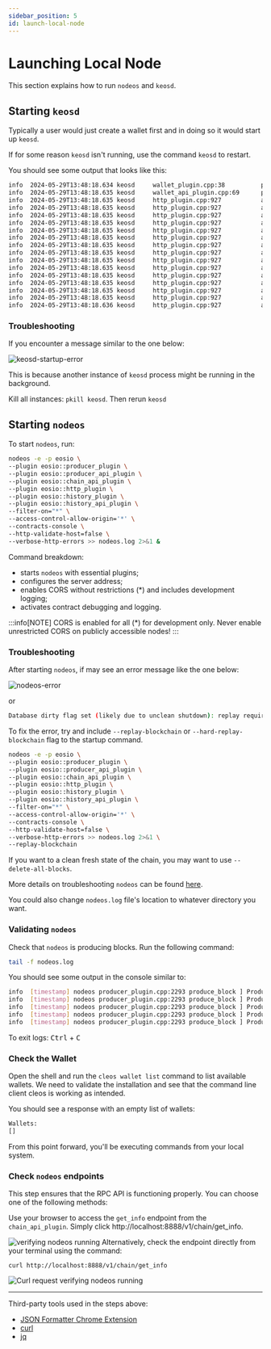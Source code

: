 ```yaml
---
sidebar_position: 5
id: launch-local-node
---
```


# Launching Local Node

This section explains how to run `nodeos` and `keosd`.

## Starting `keosd`

Typically a user would just create a wallet first and in doing so it would start up `keosd`.

If for some reason `keosd` isn't running, use the command `keosd` to restart.

You should see some output that looks like this:

```bash
info  2024-05-29T13:48:18.634 keosd     wallet_plugin.cpp:38          plugin_initialize    ] initializing wallet plugin
info  2024-05-29T13:48:18.635 keosd     wallet_api_plugin.cpp:69      plugin_startup       ] starting wallet_api_plugin
info  2024-05-29T13:48:18.635 keosd     http_plugin.cpp:927           add_handler          ] add api url: /v1/wallet/create
info  2024-05-29T13:48:18.635 keosd     http_plugin.cpp:927           add_handler          ] add api url: /v1/wallet/create_key
info  2024-05-29T13:48:18.635 keosd     http_plugin.cpp:927           add_handler          ] add api url: /v1/wallet/get_public_keys
info  2024-05-29T13:48:18.635 keosd     http_plugin.cpp:927           add_handler          ] add api url: /v1/wallet/import_key
info  2024-05-29T13:48:18.635 keosd     http_plugin.cpp:927           add_handler          ] add api url: /v1/wallet/list_keys
info  2024-05-29T13:48:18.635 keosd     http_plugin.cpp:927           add_handler          ] add api url: /v1/wallet/list_wallets
info  2024-05-29T13:48:18.635 keosd     http_plugin.cpp:927           add_handler          ] add api url: /v1/wallet/lock
info  2024-05-29T13:48:18.635 keosd     http_plugin.cpp:927           add_handler          ] add api url: /v1/wallet/lock_all
info  2024-05-29T13:48:18.635 keosd     http_plugin.cpp:927           add_handler          ] add api url: /v1/wallet/open
info  2024-05-29T13:48:18.635 keosd     http_plugin.cpp:927           add_handler          ] add api url: /v1/wallet/remove_key
info  2024-05-29T13:48:18.635 keosd     http_plugin.cpp:927           add_handler          ] add api url: /v1/wallet/set_timeout
info  2024-05-29T13:48:18.635 keosd     http_plugin.cpp:927           add_handler          ] add api url: /v1/wallet/sign_digest
info  2024-05-29T13:48:18.635 keosd     http_plugin.cpp:927           add_handler          ] add api url: /v1/wallet/sign_transaction
info  2024-05-29T13:48:18.635 keosd     http_plugin.cpp:927           add_handler          ] add api url: /v1/wallet/unlock
info  2024-05-29T13:48:18.636 keosd     http_plugin.cpp:927           add_handler          ] add api url: /v1/node/get_supported_apis
```

### Troubleshooting

If you encounter a message similar to the one below:

![keosd-startup-error](/img/errors/keosd-start-error.png)

This is because another instance of `keosd` process might be running in the background.

Kill all instances: `pkill keosd`. Then rerun `keosd`

## Starting `nodeos`

To start `nodeos`, run:

```bash
nodeos -e -p eosio \
--plugin eosio::producer_plugin \
--plugin eosio::producer_api_plugin \
--plugin eosio::chain_api_plugin \
--plugin eosio::http_plugin \
--plugin eosio::history_plugin \
--plugin eosio::history_api_plugin \
--filter-on="*" \
--access-control-allow-origin='*' \
--contracts-console \
--http-validate-host=false \
--verbose-http-errors >> nodeos.log 2>&1 &
```

Command breakdown:

- starts `nodeos` with essential plugins;
- configures the server address;
- enables CORS without restrictions (\*) and includes development logging;
- activates contract debugging and logging.

:::info[NOTE]
CORS is enabled for all (\*) for development only. Never enable unrestricted CORS on publicly accessible nodes!
:::

### Troubleshooting

After starting `nodeos`, if may see an error message like the one below:

![nodeos-error](/img/errors/nodeos-error.png)

or

```bash
Database dirty flag set (likely due to unclean shutdown): replay required
```

To fix the error, try and include `--replay-blockchain` or `--hard-replay-blockchain` flag to the startup command.

```bash
nodeos -e -p eosio \
--plugin eosio::producer_plugin \
--plugin eosio::producer_api_plugin \
--plugin eosio::chain_api_plugin \
--plugin eosio::http_plugin \
--plugin eosio::history_plugin \
--plugin eosio::history_api_plugin \
--filter-on="*" \
--access-control-allow-origin='*' \
--contracts-console \
--http-validate-host=false \
--verbose-http-errors >> nodeos.log 2>&1 \
--replay-blockchain
```

If you want to a clean fresh state of the chain, you may want to use `--delete-all-blocks`.

More details on troubleshooting `nodeos` can be found [here](https://developers.eos.io/manuals/eos/v2.0/nodeos/troubleshooting/index).

You could also change `nodeos.log` file's location to whatever directory you want.

### Validating `nodeos`

Check that `nodeos` is producing blocks. Run the following command:

```bash
tail -f nodeos.log
```

You should see some output in the console similar to:

```bash
info  [timestamp] nodeos producer_plugin.cpp:2293 produce_block ] Produced block b50adde5943bdde1... #44 at [timestamp] signed by eosio [trxs: 0, lib: 43, confirmed: 0]
info  [timestamp] nodeos producer_plugin.cpp:2293 produce_block ] Produced block 39b2a4fef9db084f... #45 at [timestamp] signed by eosio [trxs: 0, lib: 44, confirmed: 0]
info  [timestamp] nodeos producer_plugin.cpp:2293 produce_block ] Produced block cd23d3646d0166dc... #46 at [timestamp] signed by eosio [trxs: 0, lib: 45, confirmed: 0]
info  [timestamp] nodeos producer_plugin.cpp:2293 produce_block ] Produced block 14bd99c3c3ffd441... #47 at [timestamp] signed by eosio [trxs: 0, lib: 46, confirmed: 0]
info  [timestamp] nodeos producer_plugin.cpp:2293 produce_block ] Produced block 2e5fb9d0f2dce119... #48 at [timestamp] signed by eosio [trxs: 0, lib: 47, confirmed: 0]
```

To exit logs: <kbd>Ctrl</kbd> + <kbd>C</kbd>

### Check the Wallet

Open the shell and run the `cleos wallet list` command to list available wallets. We need to validate the installation and see that the command line client cleos is working as intended.

You should see a response with an empty list of wallets:

```bash
Wallets:
[]
```

From this point forward, you'll be executing commands from your local system.

### Check `nodeos` endpoints

This step ensures that the RPC API is functioning properly. You can choose one of the following methods:

Use your browser to access the `get_info` endpoint from the `chain_api_plugin`. Simply click http://localhost:8888/v1/chain/get_info.

![verifying nodeos running](/img/chain-api-verify-nodeos.png) Alternatively, check the endpoint directly from your terminal using the command:

`curl http://localhost:8888/v1/chain/get_info`

![Curl request verifying nodeos running](/img/curl-request-verify-nodeos.png)

---

Third-party tools used in the steps above:

- [JSON Formatter Chrome Extension](https://chromewebstore.google.com/detail/json-formatter/bcjindcccaagfpapjjmafapmmgkkhgoa?hl=en)
- [curl](https://curl.se/)
- [jq](https://jqlang.github.io/jq/download/)
